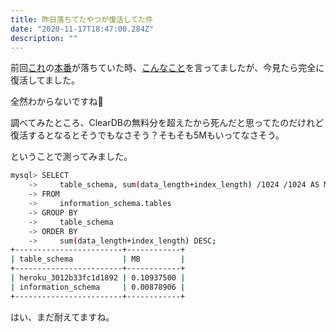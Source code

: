 ```yaml
---
title: 昨日落ちてたやつが復活してた件
date: "2020-11-17T18:47:00.284Z"
description: ""
---
```


前回[これ](https://github.com/rrih/feel)の[本番](htps://feel-prod.herokuapp.com)が落ちていた時、[こんなこと](/posts/heroku-cleardb-dead/)を言ってましたが、今見たら完全に復活してました。

全然わからないですね🤔

調べてみたところ、ClearDBの無料分を超えたから死んだと思ってたのだけれど復活するとなるとそうでもなさそう？そもそも5Mもいってなさそう。

ということで測ってみました。

```bash
mysql> SELECT
    ->     table_schema, sum(data_length+index_length) /1024 /1024 AS MB
    -> FROM
    ->     information_schema.tables
    -> GROUP BY
    ->     table_schema
    -> ORDER BY
    ->     sum(data_length+index_length) DESC;
+------------------------+------------+
| table_schema           | MB         |
+------------------------+------------+
| heroku_3012b33fc1d1892 | 0.10937500 |
| information_schema     | 0.00878906 |
+------------------------+------------+
```

はい、まだ耐えてますね。